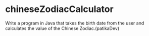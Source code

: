 # chineseZodiacCalculator
Write a program in Java that takes the birth date from the user and calculates the value of the Chinese Zodiac.(patikaDev)
